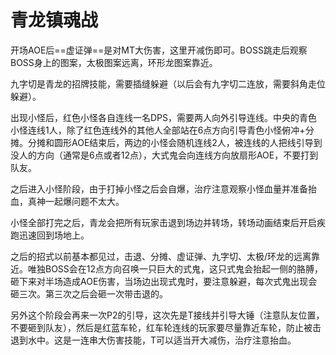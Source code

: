 # 青龙镇魂战

开场AOE后==虚证弹==是对MT大伤害，这里开减伤即可。BOSS跳走后观察BOSS身上的图案，太极图案远离，环形龙图案靠近。

九字切是青龙的招牌技能，需要插缝躲避（以后会有九字切二连放，需要斜角走位躲避）。

出现小怪后，红色小怪各自连线一名<Role name="dps" />DPS，需要两人向外引导连线。中央的青色小怪连线1人，除了红色连线外的其他人全部站在6点方向引导青色小怪俯冲+分摊。分摊和圆形AOE结束后，两边的小怪会随机连线2人，<Role name="tank" /><Role name="healer" /><Role name="dps" />被连线的人把线引导到没人的方向（通常是6点或者12点），大式鬼会向连线方向放扇形AOE，不要打到队友。

之后进入小怪阶段，由于打掉小怪之后会自爆，<Role name="healer" />治疗注意观察小怪血量并准备抬血，真神一起爆问题不太大。

小怪全部打完之后，青龙会把所有玩家击退到场边并转场，转场动画结束后开启疾跑迅速回到场地上。

之后的招式以前基本都见过，击退、分摊、虚证弹、九字切、太极/环龙的远离靠近。唯独BOSS会在12点方向召唤一只巨大的式鬼，这只式鬼会抬起一侧的胳膊，砸下来对半场造成AOE伤害，当场边出现式鬼时，要注意躲避，每次式鬼出现会砸三次。第三次之后会砸一次带击退的。

另外这个阶段会再来一次P2的引导，这次先是T接线并引导大锤（注意队友位置，不要砸到队友），然后是红蓝车轮，红车轮连线的玩家要尽量靠近车轮，防止被击退到水中。这是一连串大伤害技能，<Role name="tank" />T可以适当开大减伤，<Role name="healer" />治疗注意抬血。